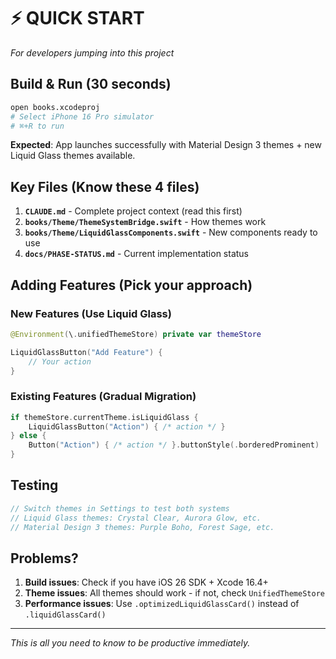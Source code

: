 # ⚡ **QUICK START**

*For developers jumping into this project*

## **Build & Run** (30 seconds)

```bash
open books.xcodeproj
# Select iPhone 16 Pro simulator
# ⌘+R to run
```

**Expected**: App launches successfully with Material Design 3 themes + new Liquid Glass themes available.

## **Key Files** (Know these 4 files)

1. **`CLAUDE.md`** - Complete project context (read this first)
2. **`books/Theme/ThemeSystemBridge.swift`** - How themes work
3. **`books/Theme/LiquidGlassComponents.swift`** - New components ready to use
4. **`docs/PHASE-STATUS.md`** - Current implementation status

## **Adding Features** (Pick your approach)

### **New Features** (Use Liquid Glass)
```swift
@Environment(\.unifiedThemeStore) private var themeStore

LiquidGlassButton("Add Feature") {
    // Your action
}
```

### **Existing Features** (Gradual Migration)
```swift
if themeStore.currentTheme.isLiquidGlass {
    LiquidGlassButton("Action") { /* action */ }
} else {
    Button("Action") { /* action */ }.buttonStyle(.borderedProminent)
}
```

## **Testing**

```swift
// Switch themes in Settings to test both systems
// Liquid Glass themes: Crystal Clear, Aurora Glow, etc.
// Material Design 3 themes: Purple Boho, Forest Sage, etc.
```

## **Problems?**

1. **Build issues**: Check if you have iOS 26 SDK + Xcode 16.4+
2. **Theme issues**: All themes should work - if not, check `UnifiedThemeStore`
3. **Performance issues**: Use `.optimizedLiquidGlassCard()` instead of `.liquidGlassCard()`

---

*This is all you need to know to be productive immediately.*